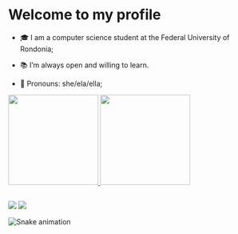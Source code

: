 # 
# Welcome to my profile
 - 🎓 I am a computer science student at the Federal University of Rondonia;
 - 📚 I’m always open and willing to learn.
 - 🎈 Pronouns: she/ela/ella;
 
   <div align="center">
  <a href="https://github.com/gabcrrstt">
  <img height="180em" src="https://github-readme-stats.vercel.app/api?username=gabcrrstt&show_icons=true&theme=dracula&include_all_commits=true&count_private=true"/>
  <img height="180em" src="https://github-readme-stats.vercel.app/api/top-langs/?username=gabcrrstt&layout=compact&langs_count=7&theme=dracula"/>
</div>
 
  ##
  
  
<div> 
  <a href = "mailto:gabriellycristinea@gmail.com"><img src="https://img.shields.io/badge/-Gmail-%23333?style=for-the-badge&logo=gmail&logoColor=white" target="_blank"></a>
  <a href="https://www.linkedin.com/in/gabrielly-cristine-ara%C3%BAjo-rodrigues-991b55164?lipi=urn%3Ali%3Apage%3Ad_flagship3_profile_view_base_contact_details%3ByjL4v6U3So2cRMKBGz4HKw%3D%3D" target="_blank"><img src="https://img.shields.io/badge/-LinkedIn-%230077B5?style=for-the-badge&logo=linkedin&logoColor=white" target="_blank"></a> 
  
</div>
  
  <div>

![Snake animation](https://github.com/gabcrrstt/gabcrrstt/blob/output/github-contribution-grid-snake.svg)

</div>

